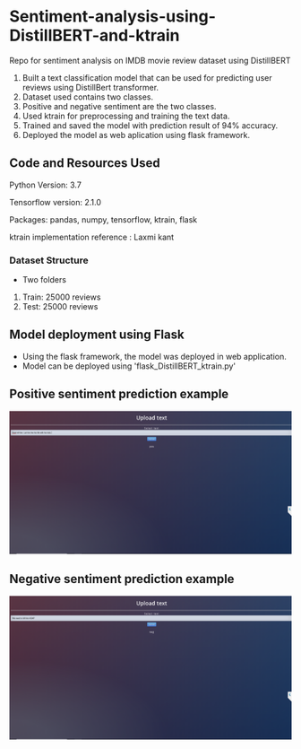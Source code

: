 # Sentiment-analysis-using-DistillBERT-and-ktrain
Repo for sentiment analysis on IMDB movie review dataset using DistillBERT

1. Built a text classification model that can be used for predicting user reviews using DistillBert transformer.
2. Dataset used contains two classes.
3. Positive and negative sentiment are the two classes.
4. Used ktrain for preprocessing and training the text data.
5. Trained and saved the model with prediction result of 94% accuracy.
6. Deployed the model as web aplication using flask framework.

## Code and Resources Used

Python Version: 3.7

Tensorflow version: 2.1.0

Packages: pandas, numpy, tensorflow, ktrain, flask

ktrain implementation reference : Laxmi kant

### Dataset Structure

* Two folders

1. Train: 25000 reviews
2. Test: 25000 reviews

## Model deployment using Flask
* Using the flask framework, the model was deployed in web application.
* Model can be deployed using 'flask_DistillBERT_ktrain.py'

## Positive sentiment prediction example

![alt text](https://github.com/Jishan-works/Sentiment-analysis-using-DistillBERT-and-ktrain/blob/master/positive_prediction.png)

## Negative sentiment prediction example

![alt text](https://github.com/Jishan-works/Sentiment-analysis-using-DistillBERT-and-ktrain/blob/master/negative_prediction.png)

